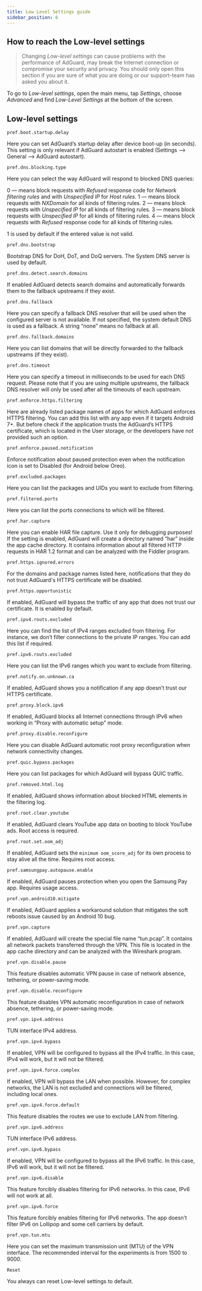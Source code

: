 ```yaml
---
title: Low Level Settings guide
sidebar_position: 6
---
```


## How to reach the Low-level settings
 
> Changing *Low-level settings* can cause problems with the performance of AdGuard, may break the Internet connection or compromise your security and privacy. You should only open this section if you are sure of what you are doing or our support-team has asked you about it.  
 
To go to *Low-level settings*, open the main menu, tap *Settings*, choose *Advanced* and find *Low-Level Settings* at the bottom of the screen.  
 
## Low-level settings
 
`pref.boot.startup.delay`

Here you can set AdGuard’s startup delay after device boot-up (in seconds). This setting is only relevant if AdGuard autostart is enabled (Settings —> General —> AdGuard autostart).
 
`pref.dns.blocking.type`

Here you can select the way AdGuard will respond to blocked DNS queries:

0 — means block requests with *Refused* response code for *Network filtering rules* and with *Unspecified IP* for *Host rules*.
1 — means block requests with *NXDomain* for all kinds of filtering rules.
2 — means block requests with *Unspecified IP* for all kinds of filtering rules.
3 — means block requests with *Unspecified IP* for all kinds of filtering rules.
4 — means block requests with *Refused* response code for all kinds of filtering rules.
 
1 is used by default if the entered value is not valid.
 
`pref.dns.bootstrap`

Bootstrap DNS for DoH, DoT, and DoQ servers. The System DNS server is used by default.
 
`pref.dns.detect.search.domains`

If enabled AdGuard detects search domains and automatically forwards them to the fallback upstreams if they exist. 
 
`pref.dns.fallback`

Here you can specify a fallback DNS resolver that will be used when the configured server is not available. If not specified, the system default DNS is used as a fallback. A string “none” means no fallback at all.
 

`pref.dns.fallback.domains`

Here you can list domains that will be directly forwarded to the fallback upstreams (if they exist).
 
`pref.dns.timeout`

Here you can specify a timeout in milliseconds to be used for each DNS request. Please note that if you are using multiple upstreams, the fallback DNS resolver will only be used after all the timeouts of each upstream. 
 
`pref.enforce.https.filtering`

Here are already listed package names of apps for which AdGuard enforces HTTPS filtering. You can add this list with any app even if it targets Android 7+. But before check if the application trusts the AdGuard’s HTTPS certificate, which is located in the User storage, or the developers have not provided such an option.  
 
`pref.enforce.paused.notification`

Enforce notification about paused protection even when the notification icon is set to Disabled (for Android below Oreo).
 
`pref.excluded.packages`

Here you can list the packages and UIDs you want to exclude from filtering.
 
`pref.filtered.ports`

Here you can list the ports connections to which will be filtered.
 
`pref.har.capture`

Here you can enable HAR file capture. Use it only for debugging purposes! If the setting is enabled, AdGuard will create a directory named “har” inside the app cache directory. It contains information about all filtered HTTP requests in HAR 1.2 format and can be analyzed with the Fiddler program.
 
`pref.https.ignored.errors`

For the domains and package names listed here, notifications that they do not trust AdGuard's HTTPS certificate will be disabled.
 
`pref.https.opportunistic`

If enabled, AdGuard will bypass the traffic of any app that does not trust our certificate. It is enabled by default.
 
`pref.ipv4.routs.excluded`

Here you can find the list of IPv4 ranges excluded from filtering. For instance, we don’t filter connections to the private IP ranges. You can add this list if required.
 
`pref.ipv6.routs.excluded`

Here you can list the IPv6 ranges which you want to exclude from filtering.
 
`pref.notify.on.unknown.ca`

If enabled, AdGuard shows you a notification if any app doesn’t trust our HTTPS certificate.
 
`pref.proxy.block.ipv6`

If enabled, AdGuard blocks all Internet connections through IPv6 when working in “Proxy with automatic setup” mode.
 
`pref.proxy.disable.reconfigure`

Here you can disable AdGuard automatic root proxy reconfiguration when network connectivity changes.
 
`pref.quic.bypass.packages`

Here you can list packages for which AdGuard will bypass QUIC traffic.
 
`pref.removed.html.log`

If enabled, AdGuard shows information about blocked HTML elements in the filtering log.
 
`pref.root.clear.youtube`

If enabled, AdGuard clears YouTube app data on booting to block YouTube ads. Root access is required.
 
`pref.root.set.oom_adj`

If enabled, AdGuard sets the `minimum oom_score_adj` for its own process to stay alive all the time. Requires root access.
 
`pref.samsungpay.autopause.enable`

If enabled, AdGuard pauses protection when you open the Samsung Pay app. Requires usage access.
 
`pref.vpn.android10.mitigate`

If enabled, AdGuard applies a workaround solution that mitigates the soft reboots issue caused by an Android 10 bug.
 
`pref.vpn.capture`

If enabled, AdGuard will create the special file name “tun.pcap”. It contains all network packets transferred through the VPN. This file is located in the app cache directory and can be analyzed with the Wireshark program.
 
`pref.vpn.disable.pause`

This feature disables automatic VPN pause in case of network absence, tethering, or power-saving mode.
 
`pref.vpn.disable.reconfigure`

This feature disables VPN automatic reconfiguration in case of network absence, tethering, or power-saving mode.

`pref.vpn.ipv4.address`

TUN interface IPv4 address.
 
`pref.vpn.ipv4.bypass`

If enabled, VPN will be configured to bypass all the IPv4 traffic. In this case, IPv4 will work, but it will not be filtered.
 
`pref.vpn.ipv4.force.complex`

If enabled, VPN will bypass the LAN when possible. However, for complex networks, the LAN is not excluded and connections will be filtered, including local ones.
 
`pref.vpn.ipv4.force.default`

This feature disables the routes we use to exclude LAN from filtering.
 
`pref.vpn.ipv6.address`

TUN interface IPv6 address.
 
`pref.vpn.ipv6.bypass`

If enabled, VPN will be configured to bypass all the IPv6 traffic. In this case, IPv6 will work, but it will not be filtered.
 
`pref.vpn.ipv6.disable`

This feature forcibly disables filtering for IPv6 networks. In this case, IPv6 will not work at all.
 
`pref.vpn.ipv6.force`

This feature forcibly enables filtering for IPv6 networks. The app doesn’t filter IPv6 on Lollipop and some cell carriers by default.
 
`pref.vpn.tun.mtu`

Here you can set the maximum transmission unit (MTU) of the VPN interface. The recommended interval for the experiments is from 1500 to 9000.
 
`Reset`

You always can reset Low-level settings to default.